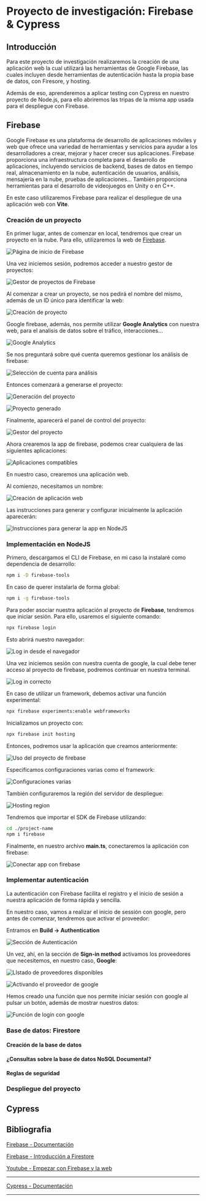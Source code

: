 <!-- @auhor @AdriAir -->

# Proyecto de investigación: Firebase & Cypress

## Introducción

Para este proyecto de investigación realizaremos la creación de una aplicación web la cual utilizará las herramientas de Google Firebase, las cuales incluyen desde herramientas de autenticación hasta la propia base de datos, con Firesore, y hosting.

Además de eso, aprenderemos a aplicar testing con Cypress en nuestro proyecto de Node.js, para ello abriremos las tripas de la misma app usada para el despliegue con Firebase.

## Firebase

Google Firebase es una plataforma de desarrollo de aplicaciones móviles y web que ofrece una variedad de herramientas y servicios para ayudar a los desarrolladores a crear, mejorar y hacer crecer sus aplicaciones. Firebase proporciona una infraestructura completa para el desarrollo de aplicaciones, incluyendo servicios de backend, bases de datos en tiempo real, almacenamiento en la nube, autenticación de usuarios, análisis, mensajería en la nube, pruebas de aplicaciones... También proporciona herramientas para el desarrollo de videojuegos en Unity o en C++.

En este caso utilizaremos Firebase para realizar el despliegue de una aplicación web con **Vite**.

### Creación de un proyecto

En primer lugar, antes de comenzar en local, tendremos que crear un proyecto en la nube. Para ello, utilizaremos la web de [Firebase](https://firebase.google.com/).

![Página de inicio de Firebase](image.png)

Una vez iniciemos sesión, podremos acceder a nuestro gestor de proyectos:

![Gestor de proyectos de Firebase](image-1.png)

Al comenzar a crear un proyecto, se nos pedirá el nombre del mismo, además de un ID único para identificar la web:

![Creación de proyecto](image-2.png)

Google firebase, además, nos permite utilizar **Google Analytics** con nuestra web, para el analisis de datos sobre el tráfico, interacciones...

![Google Analytics](image-3.png)

Se nos preguntará sobre qué cuenta queremos gestionar los análisis de firebase:

![Selección de cuenta para análisis](image-4.png)

Entonces comenzará a generarse el proyecto:

![Generación del proyecto](image-5.png)

![Proyecto generado](image-6.png)

Finalmente, aparecerá el panel de control del proyecto:

![Gestor del proyecto](image-7.png)

Ahora crearemos la app de firebase, podemos crear cualquiera de las siguientes aplicaciones:

![Aplicaciones compatibles](image-8.png)

En nuestro caso, crearemos una aplicación web.

Al comienzo, necesitamos un nombre:

![Creación de aplicación web](image-9.png)

Las instrucciones para generar y configurar inicialmente la aplicación aparecerán:

![Instrucciones para generar la app en NodeJS](image-10.png)

### Implementación en NodeJS

Primero, descargamos el CLI de Firebase, en mi caso la instalaré como dependencia de desarrollo:

```bash
npm i -D firebase-tools
```

En caso de querer instalarla de forma global:

```bash
npm i -g firebase-tools
```

Para poder asociar nuestra aplicación al proyecto de **Firebase**, tendremos que iniciar sesión. Para ello, usaremos el siguiente comando:

```bash
npx firebase login
```

Esto abrirá nuestro navegador:

![Log in desde el navegador](image-11.png)

Una vez iniciemos sesión con nuestra cuenta de google, la cual debe tener acceso al proyecto de firebase, podremos continuar en nuestra terminal.

![Log in correcto](image-12.png)

En caso de utilizar un framework, debemos activar una función experimental:

```bash
npx firebase experiments:enable webframeworks
```

Inicializamos un proyecto con:

```bash
npx firebase init hosting
```

Entonces, podremos usar la aplicación que creamos anteriormente:

![Uso del proyecto de firebase](image-13.png)

Especificamos configuraciones varias como el framework:

![Configuraciones varias](image-14.png)

También configuraremos la región del servidor de despliegue:

![Hosting region](image-15.png)

Tendremos que importar el SDK de Firebase utilizando:

```bash
cd ./project-name
npm i firebase
```

Finalmente, en nuestro archivo **main.ts**, conectaremos la aplicación con firebase:

![Conectar app con firebase](image-16.png)

### Implementar autenticación

La autenticación con Firebase facilita el registro y el inicio de sesión a nuestra aplicación de forma rápida y sencilla.

En nuestro caso, vamos a realizar el inicio de sessión con google, pero antes de comenzar, tendremos que activar el proveedor:

Entramos en **Build -> Authentication**

![Sección de Autenticación](image-17.png)

Un vez, ahí, en la sección de **Sign-in method** activamos los proveedores que necesitemos, en nuestro caso, **Google**:

![LIstado de proveedores disponibles](image-18.png)

![Activando el proveedor de google](image-19.png)

Hemos creado una función que nos permite iniciar sesión con google al pulsar un botón, además de mostrar nuestros datos:

![Función de login con google](image-20.png)

### Base de datos: Firestore

#### Creación de la base de datos

#### ¿Consultas sobre la base de datos NoSQL Documental?

#### Reglas de seguridad

### Despliegue del proyecto

## Cypress

## Bibliografia

[Firebase - Documentación](https://firebase.google.com/docs)

[Firebase - Introducción a Firestore](https://firebase.google.com/docs/firestore/quickstart)

[Youtube - Empezar con Firebase y la web](https://www.youtube.com/watch?v=vjfzXNGG66k)

---

[Cypress - Documentación](https://docs.cypress.io/guides/overview/why-cypress)

---
